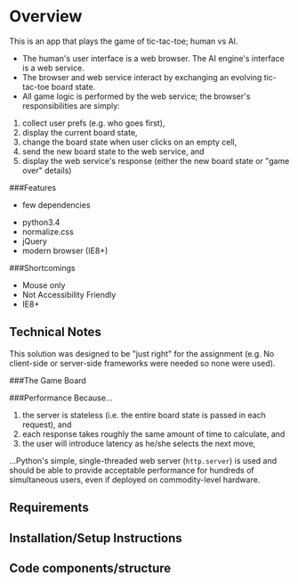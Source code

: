 Overview
========
This is an app that plays the game of tic-tac-toe; human vs AI.  
 * The human's user interface is a web browser.  The AI engine's interface is a web service.
 * The browser and web service interact by exchanging an evolving tic-tac-toe board state.
 * All game logic is performed by the web service; the browser's responsibilities are simply:

  1. collect user prefs (e.g. who goes first),
  2. display the current board state,
  3. change the board state when user clicks on an empty cell,
  4. send the new board state to the web service, and
  5. display the web service's response (either the new board state or "game over" details)


###Features
 * few dependencies
  - python3.4
  - normalize.css
  - jQuery
  - modern browser (IE8+)

###Shortcomings
 * Mouse only
 * Not Accessibility Friendly
 * IE8+

Technical Notes
---------------
This solution was designed to be "just right" for the assignment (e.g. No
client-side or server-side frameworks were needed so none were used).

###The Game Board

###Performance
Because...
 1. the server is stateless (i.e. the entire board state is passed in each request), and
 2. each response takes roughly the same amount of time to calculate, and
 3. the user will introduce latency as he/she selects the next move,

...Python's simple, single-threaded web server (`http.server`) is used and should be able to provide
acceptable performance for hundreds of simultaneous users, even if deployed on commodity-level hardware.


Requirements
------------


Installation/Setup Instructions
-------------------------------

Code components/structure
-------------------------
